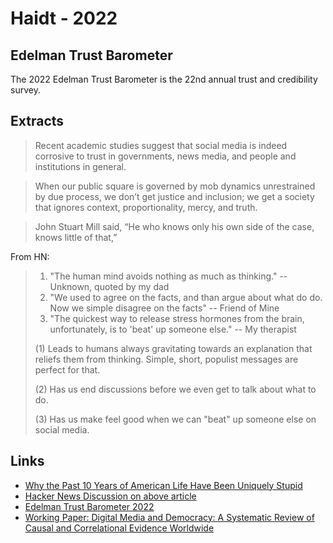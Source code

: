 # Haidt - 2022

## Edelman Trust Barometer

The 2022 Edelman Trust Barometer is the 22nd annual trust and credibility survey.

## Extracts

> Recent academic studies suggest that social media is indeed corrosive to trust in governments, news media, and people and institutions in general.

> When our public square is governed by mob dynamics unrestrained by due process, we don’t get justice and inclusion; we get a society that ignores context, proportionality, mercy, and truth.

> John Stuart Mill said, “He who knows only his own side of the case, knows little of that,”

From HN:

>1. "The human mind avoids nothing as much as thinking." -- Unknown, quoted by my dad
>2. "We used to agree on the facts, and than argue about what do do. Now we simple disagree on the facts" -- Friend of Mine
>3. "The quickest way to release stress hormones from the brain, unfortunately, is to 'beat' up someone else." -- My therapist
>
>(1) Leads to humans always gravitating towards an explanation that reliefs them from thinking. Simple, short, populist messages are perfect for that.
>
>(2) Has us end discussions before we even get to talk about what to do.
>
>(3) Has us make feel good when we can "beat" up someone else on social media.

## Links

 - [Why the Past 10 Years of American Life Have Been Uniquely Stupid](https://www.theatlantic.com/magazine/archive/2022/05/social-media-democracy-trust-babel/629369/)
 - [Hacker News Discussion on above article](https://news.ycombinator.com/item?id=30992322)
- [Edelman Trust Barometer 2022](https://www.edelman.com/trust/2022-trust-barometer)
- [Working Paper: Digital Media and Democracy: A Systematic Review of Causal and Correlational Evidence Worldwide](https://osf.io/preprints/socarxiv/p3z9v/)